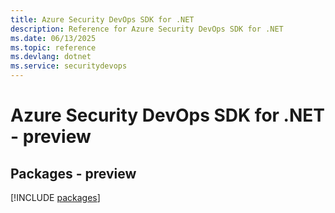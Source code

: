 ```yaml
---
title: Azure Security DevOps SDK for .NET
description: Reference for Azure Security DevOps SDK for .NET
ms.date: 06/13/2025
ms.topic: reference
ms.devlang: dotnet
ms.service: securitydevops
---
```

# Azure Security DevOps SDK for .NET - preview
## Packages - preview
[!INCLUDE [packages](security-devops-index.md)]